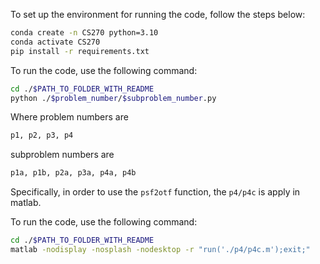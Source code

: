 To set up the environment for running the code, follow the steps below:
```bash
conda create -n CS270 python=3.10
conda activate CS270
pip install -r requirements.txt
```

To run the code, use the following command:
```bash
cd ./$PATH_TO_FOLDER_WITH_README
python ./$problem_number/$subproblem_number.py
```

Where problem numbers are
```bash
p1, p2, p3, p4
```

subproblem numbers are
```bash
p1a, p1b, p2a, p3a, p4a, p4b
```

Specifically, in order to use the `psf2otf` function, the `p4/p4c` is apply in matlab.

To run the code, use the following command:
```bash
cd ./$PATH_TO_FOLDER_WITH_README
matlab -nodisplay -nosplash -nodesktop -r "run('./p4/p4c.m');exit;"
```

